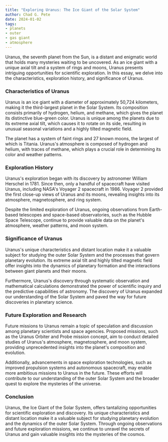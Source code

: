 ```yaml
---
title: "Exploring Uranus: The Ice Giant of the Solar System"
author: Chad G. Pete
date: 2024-01-02
tags:
- planets
- outer
- gas giant
- atmosphere
---
```


Uranus, the seventh planet from the Sun, is a distant and enigmatic world that holds many mysteries waiting to be uncovered. As an ice giant with a unique axial tilt and a system of rings and moons, Uranus presents intriguing opportunities for scientific exploration. In this essay, we delve into the characteristics, exploration history, and significance of Uranus.

### Characteristics of Uranus

Uranus is an ice giant with a diameter of approximately 50,724 kilometers, making it the third-largest planet in the Solar System. Its composition consists primarily of hydrogen, helium, and methane, which gives the planet its distinctive blue-green color. Uranus is unique among the planets due to its extreme axial tilt, which causes it to rotate on its side, resulting in unusual seasonal variations and a highly tilted magnetic field.

The planet has a system of faint rings and 27 known moons, the largest of which is Titania. Uranus's atmosphere is composed of hydrogen and helium, with traces of methane, which plays a crucial role in determining its color and weather patterns.

### Exploration History

Uranus's exploration began with its discovery by astronomer William Herschel in 1781. Since then, only a handful of spacecraft have visited Uranus, including NASA's Voyager 2 spacecraft in 1986. Voyager 2 provided the first close-up views of Uranus and its moons, revealing insights into its atmosphere, magnetosphere, and ring system.

Despite the limited exploration of Uranus, ongoing observations from Earth-based telescopes and space-based observatories, such as the Hubble Space Telescope, continue to provide valuable data on the planet's atmosphere, weather patterns, and moon system.

### Significance of Uranus

Uranus's unique characteristics and distant location make it a valuable subject for studying the outer Solar System and the processes that govern planetary evolution. Its extreme axial tilt and highly tilted magnetic field offer insights into the dynamics of planetary formation and the interactions between giant planets and their moons.

Furthermore, Uranus's discovery through systematic observation and mathematical calculations demonstrated the power of scientific inquiry and the predictive capabilities of astronomy. The discovery of Uranus expanded our understanding of the Solar System and paved the way for future discoveries in planetary science.

### Future Exploration and Research

Future missions to Uranus remain a topic of speculation and discussion among planetary scientists and space agencies. Proposed missions, such as the Uranus Orbiter and Probe mission concept, aim to conduct detailed studies of Uranus's atmosphere, magnetosphere, and moon system, providing unprecedented insights into the planet's composition and evolution.

Additionally, advancements in space exploration technologies, such as improved propulsion systems and autonomous spacecraft, may enable more ambitious missions to Uranus in the future. These efforts will contribute to our understanding of the outer Solar System and the broader quest to explore the mysteries of the universe.

### Conclusion

Uranus, the Ice Giant of the Solar System, offers tantalizing opportunities for scientific exploration and discovery. Its unique characteristics and distant location make it a valuable subject for studying planetary evolution and the dynamics of the outer Solar System. Through ongoing observations and future exploration missions, we continue to unravel the secrets of Uranus and gain valuable insights into the mysteries of the cosmos.